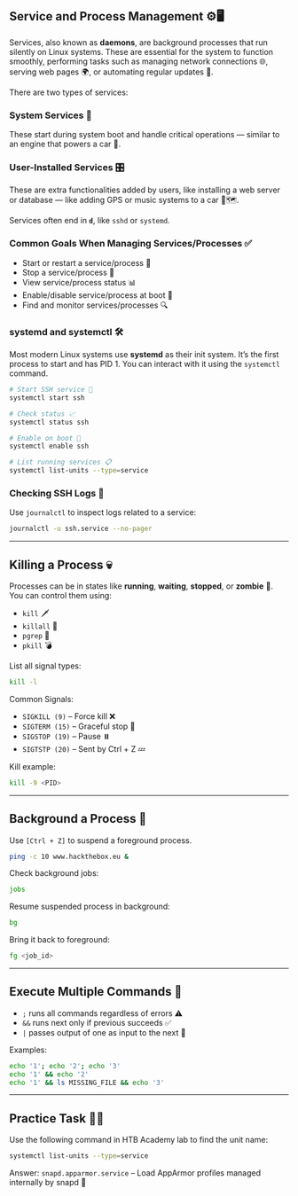 ## Service and Process Management ⚙️🖥️

Services, also known as **daemons**, are background processes that run silently on Linux systems. These are essential for the system to function smoothly, performing tasks such as managing network connections 🌐, serving web pages 🌍, or automating regular updates 🔄.

There are two types of services:

### System Services 🧠

These start during system boot and handle critical operations — similar to an engine that powers a car 🚗.

### User-Installed Services 🎛️

These are extra functionalities added by users, like installing a web server or database — like adding GPS or music systems to a car 🎵🗺️.

Services often end in **`d`**, like `sshd` or `systemd`.

### Common Goals When Managing Services/Processes ✅

* Start or restart a service/process 🔄
* Stop a service/process 🛑
* View service/process status 📊
* Enable/disable service/process at boot 🚦
* Find and monitor services/processes 🔍

### systemd and systemctl 🛠️

Most modern Linux systems use **systemd** as their init system. It’s the first process to start and has PID 1. You can interact with it using the `systemctl` command.

```bash
# Start SSH service 🚀
systemctl start ssh

# Check status 📈
systemctl status ssh

# Enable on boot 🔁
systemctl enable ssh

# List running services 📋
systemctl list-units --type=service
```

### Checking SSH Logs 📜

Use `journalctl` to inspect logs related to a service:

```bash
journalctl -u ssh.service --no-pager
```

---

## Killing a Process 💀

Processes can be in states like **running**, **waiting**, **stopped**, or **zombie** 🧟. You can control them using:

* `kill` 🗡️
* `killall` 🚫
* `pgrep` 🔎
* `pkill` 💣

List all signal types:

```bash
kill -l
```

Common Signals:

* `SIGKILL (9)` – Force kill ❌
* `SIGTERM (15)` – Graceful stop 🛑
* `SIGSTOP (19)` – Pause ⏸️
* `SIGTSTP (20)` – Sent by Ctrl + Z 💤

Kill example:

```bash
kill -9 <PID>
```

---

## Background a Process 🧩

Use `[Ctrl + Z]` to suspend a foreground process.

```bash
ping -c 10 www.hackthebox.eu &
```

Check background jobs:

```bash
jobs
```

Resume suspended process in background:

```bash
bg
```

Bring it back to foreground:

```bash
fg <job_id>
```

---

## Execute Multiple Commands 🧠

* `;` runs all commands regardless of errors ⚠️
* `&&` runs next only if previous succeeds ✅
* `|` passes output of one as input to the next 🔗

Examples:

```bash
echo '1'; echo '2'; echo '3'
echo '1' && echo '2'
echo '1' && ls MISSING_FILE && echo '3'
```

---

## Practice Task 🧪📝

Use the following command in HTB Academy lab to find the unit name:

```bash
systemctl list-units --type=service
```

Answer: `snapd.apparmor.service` – Load AppArmor profiles managed internally by snapd 🔐
